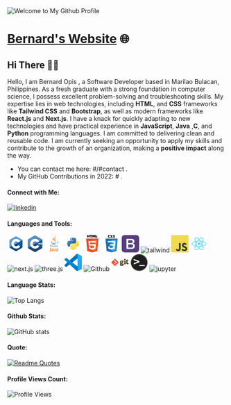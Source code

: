 <img src='https://raw.githubusercontent.com/BrunnerLivio/brunnerlivio/master/images/welcome.png' alt='Welcome to My Github Profile'/>

# **[Bernard's Website](#) :globe_with_meridians:**

## **Hi There 👋:hugs:**
Hello, I am Bernard Opis , a Software Developer based in Marilao Bulacan, Philippines. As a fresh graduate with a strong foundation in computer science, I possess excellent problem-solving and troubleshooting skills. My expertise lies in web technologies, including **HTML**, and **CSS** frameworks like **Tailwind CSS** and **Bootstrap**, as well as modern frameworks like **React.js** and **Next.js**. I have a knack for quickly adapting to new technologies and have practical experience in **JavaScript**, **Java** ,**C**, and **Python** programming languages. I am committed to delivering clean and reusable code. I am currently seeking an opportunity to apply my skills and contribute to the growth of an organization, making a **positive impact** along the way. 

- You can contact me here: #/#contact .
- My GitHub Contributions in 2022: # .

#### **Connect with Me:**

[<img src='https://cdn.jsdelivr.net/npm/simple-icons@3.0.1/icons/linkedin.svg' alt='linkedin' height='40'>](#) 

#### **Languages and Tools:**

<img src='https://raw.githubusercontent.com/github/explore/f3e22f0dca2be955676bc70d6214b95b13354ee8/topics/c/c.png' alt='C' height='40'/> <img src='https://raw.githubusercontent.com/github/explore/180320cffc25f4ed1bbdfd33d4db3a66eeeeb358/topics/cpp/cpp.png' alt='C++' height='40'/> <!--<img src='https://raw.githubusercontent.com/github/explore/80688e429a7d4ef2fca1e82350fe8e3517d3494d/topics/csharp/csharp.png' alt='C#' height='40' />--> <img src='https://raw.githubusercontent.com/github/explore/5b3600551e122a3277c2c5368af2ad5725ffa9a1/topics/java/java.png' alt='java' height='40'/> <img src='https://raw.githubusercontent.com/github/explore/80688e429a7d4ef2fca1e82350fe8e3517d3494d/topics/python/python.png' alt='py' height='40'/> <img src='https://raw.githubusercontent.com/github/explore/80688e429a7d4ef2fca1e82350fe8e3517d3494d/topics/html/html.png' alt='html' height='40'/> <img src='https://raw.githubusercontent.com/github/explore/80688e429a7d4ef2fca1e82350fe8e3517d3494d/topics/css/css.png' alt='css' height='40'/> <img src="https://raw.githubusercontent.com/github/explore/80688e429a7d4ef2fca1e82350fe8e3517d3494d/topics/bootstrap/bootstrap.png" alt='Bootstrap' height='40'/> <img src='https://raw.githubusercontent.com/tailwindlabs/tailwindcss/HEAD/.github/logo-dark.svg' alt='tailwind' height='40' width='40'/> <!--<img src='https://raw.githubusercontent.com/dartsim/dart/master/docs/dart_logo_377x107.jpg' alt='Dart' height='40' width='40' />-->
<img src='https://raw.githubusercontent.com/github/explore/80688e429a7d4ef2fca1e82350fe8e3517d3494d/topics/javascript/javascript.png' alt='js' height='40'/> <img src='https://raw.githubusercontent.com/github/explore/80688e429a7d4ef2fca1e82350fe8e3517d3494d/topics/react/react.png' alt='react-js' height='40'/> <img src='https://camo.githubusercontent.com/e1e113df83e7731fdb90f6f0ab2eeb155fd1b48c27d99814dcf1c23c0acdc6a2/68747470733a2f2f6173736574732e76657263656c2e636f6d2f696d6167652f75706c6f61642f76313636323133303535392f6e6578746a732f49636f6e5f6461726b5f6261636b67726f756e642e706e67' alt='next.js' height='40'/> <img src='https://global.discourse-cdn.com/standard17/uploads/threejs/original/2X/e/e4f86d2200d2d35c30f7b1494e96b9595ebc2751.png' alt='three.js' height='40' />
<img src="https://raw.githubusercontent.com/github/explore/80688e429a7d4ef2fca1e82350fe8e3517d3494d/topics/visual-studio-code/visual-studio-code.png" alt="VS" height="40"/> <img src="https://avatars.githubusercontent.com/u/9919?s=200&v=4" alt="Github" height="40"/> <!--<img src='https://raw.githubusercontent.com/github/explore/80688e429a7d4ef2fca1e82350fe8e3517d3494d/topics/unity/unity.png' alt='Unity3D' height='40'/> --> <img src="https://raw.githubusercontent.com/github/explore/80688e429a7d4ef2fca1e82350fe8e3517d3494d/topics/git/git.png" alt='git' height="40"/>   <img src="https://raw.githubusercontent.com/github/explore/d92924b1d925bb134e308bd29c9de6c302ed3beb/topics/terminal/terminal.png" alt="terminal" height="40"/> <img src="https://user-images.githubusercontent.com/104615876/192595197-0fc22e8a-f120-440a-bbcb-9c9eda5d6bf6.png" alt="jupyter" height="40"/>

#### **Language Stats:**
![Top Langs](https://github-readme-stats-hazel-pi-31.vercel.app/api/top-langs/?username=Opisbernard&langs_count=12&layout=compact&theme=tokyonight)

#### **Github Stats:**
![GitHub stats](https://github-readme-stats-hazel-pi-31.vercel.app/api?username=Opisbernard&layout=compact&show_icons=true&theme=tokyonight)


#### **Quote:**
[![Readme Quotes](https://quotes-github-readme.vercel.app/api?type=horizontal&theme=dark)](https://github.com/piyushsuthar/github-readme-quotes)

#### **Profile Views Count:**
![Profile Views](https://komarev.com/ghpvc/?username=Opisbernard&color=blueviolet)
